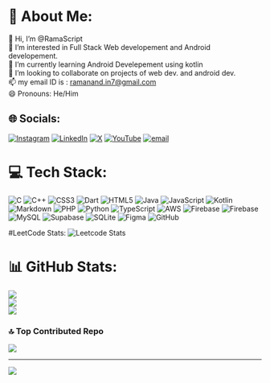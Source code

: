 # 💫 About Me:
👋 Hi, I’m @RamaScript<br>👀 I’m interested in Full Stack Web developement and Android developement.<br>🌱 I’m currently learning Android Develepement using kotlin<br>💞️ I’m looking to collaborate on projects of web dev. and android dev.<br>📫 my email ID is : ramanand.in7@gmail.com<br>😄 Pronouns: He/Him<br>


## 🌐 Socials:
[![Instagram](https://img.shields.io/badge/Instagram-%23E4405F.svg?logo=Instagram&logoColor=white)](https://instagram.com/ramanand_7) [![LinkedIn](https://img.shields.io/badge/LinkedIn-%230077B5.svg?logo=linkedin&logoColor=white)](https://linkedin.com/in/ramanand-kumar) [![X](https://img.shields.io/badge/X-black.svg?logo=X&logoColor=white)](https://x.com/RamaScript) [![YouTube](https://img.shields.io/badge/YouTube-%23FF0000.svg?logo=YouTube&logoColor=white)](https://youtube.com/@RamaScript) [![email](https://img.shields.io/badge/Email-D14836?logo=gmail&logoColor=white)](mailto:ramanand.in7@gmail.com) 

# 💻 Tech Stack:
![C](https://img.shields.io/badge/c-%2300599C.svg?style=for-the-badge&logo=c&logoColor=white) ![C++](https://img.shields.io/badge/c++-%2300599C.svg?style=for-the-badge&logo=c%2B%2B&logoColor=white) ![CSS3](https://img.shields.io/badge/css3-%231572B6.svg?style=for-the-badge&logo=css3&logoColor=white) ![Dart](https://img.shields.io/badge/dart-%230175C2.svg?style=for-the-badge&logo=dart&logoColor=white) ![HTML5](https://img.shields.io/badge/html5-%23E34F26.svg?style=for-the-badge&logo=html5&logoColor=white) ![Java](https://img.shields.io/badge/java-%23ED8B00.svg?style=for-the-badge&logo=openjdk&logoColor=white) ![JavaScript](https://img.shields.io/badge/javascript-%23323330.svg?style=for-the-badge&logo=javascript&logoColor=%23F7DF1E) ![Kotlin](https://img.shields.io/badge/kotlin-%237F52FF.svg?style=for-the-badge&logo=kotlin&logoColor=white) ![Markdown](https://img.shields.io/badge/markdown-%23000000.svg?style=for-the-badge&logo=markdown&logoColor=white) ![PHP](https://img.shields.io/badge/php-%23777BB4.svg?style=for-the-badge&logo=php&logoColor=white) ![Python](https://img.shields.io/badge/python-3670A0?style=for-the-badge&logo=python&logoColor=ffdd54) ![TypeScript](https://img.shields.io/badge/typescript-%23007ACC.svg?style=for-the-badge&logo=typescript&logoColor=white) ![AWS](https://img.shields.io/badge/AWS-%23FF9900.svg?style=for-the-badge&logo=amazon-aws&logoColor=white) ![Firebase](https://img.shields.io/badge/firebase-%23039BE5.svg?style=for-the-badge&logo=firebase) ![Firebase](https://img.shields.io/badge/firebase-a08021?style=for-the-badge&logo=firebase&logoColor=ffcd34) ![MySQL](https://img.shields.io/badge/mysql-4479A1.svg?style=for-the-badge&logo=mysql&logoColor=white) ![Supabase](https://img.shields.io/badge/Supabase-3ECF8E?style=for-the-badge&logo=supabase&logoColor=white) ![SQLite](https://img.shields.io/badge/sqlite-%2307405e.svg?style=for-the-badge&logo=sqlite&logoColor=white) ![Figma](https://img.shields.io/badge/figma-%23F24E1E.svg?style=for-the-badge&logo=figma&logoColor=white) ![GitHub](https://img.shields.io/badge/github-%23121011.svg?style=for-the-badge&logo=github&logoColor=white)

#LeetCode Stats:
![Leetcode Stats](https://leetcard.jacoblin.cool/ramanand7?theme=dark&font=Poppins&ext=heatmap)

# 📊 GitHub Stats:
![](https://github-readme-stats.vercel.app/api?username=ramascript&theme=tokyonight&hide_border=true&include_all_commits=false&count_private=true)<br/>
![](https://nirzak-streak-stats.vercel.app/?user=ramascript&theme=tokyonight&hide_border=true)<br/>
![](https://github-readme-stats.vercel.app/api/top-langs/?username=ramascript&theme=tokyonight&hide_border=true&include_all_commits=false&count_private=true&layout=compact)

### 🔝 Top Contributed Repo
![](https://github-contributor-stats.vercel.app/api?username=ramascript&limit=5&theme=dark&combine_all_yearly_contributions=true)

---
[![](https://visitcount.itsvg.in/api?id=ramascript&icon=0&color=0)](https://visitcount.itsvg.in)
